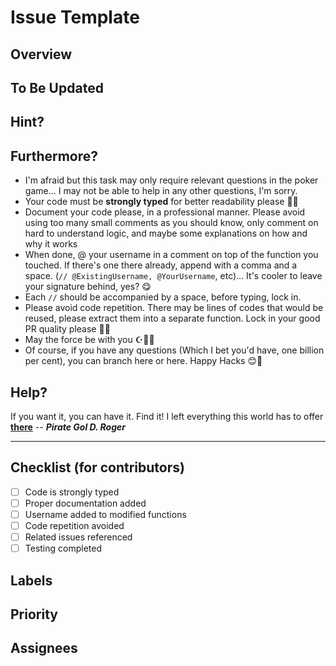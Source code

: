 # Issue Template

## **Overview**
<!-- Provide a clear and concise description of the issue or feature request -->
<!-- Include the context, what needs to be implemented, and why it's needed -->

## **To Be Updated**
<!-- Detail what specific changes or implementations are required -->
<!-- Include any behavior changes, new functionality, or fixes needed -->

## **Hint?**
<!-- Optional: Provide implementation hints, suggestions, or guidance -->
<!-- Mention any helper functions, design patterns, or approaches that might be useful -->
<!-- Reference related issues using #issue_number format -->

## **Furthermore?**
<!-- Additional requirements and guidelines for contributors -->

* I'm afraid but this task may only require relevant questions in the poker game... I may not be able to help in any other questions, I'm sorry.
* Your code must be **strongly typed** for better readability please 🙏🏻
* Document your code please, in a professional manner. Please avoid using too many small comments as you should know, only comment on hard to understand logic, and maybe some explanations on how and why it works
* When done, @ your username in a comment on top of the function you touched. If there's one there already, append with a comma and a space. (`// @ExistingUsername, @YourUsername`, etc)... It's cooler to leave your signature behind, yes? 😋
* Each `//` should be accompanied by a space, before typing, lock in.
* Please avoid code repetition. There may be lines of codes that would be reused, please extract them into a separate function. Lock in your good PR quality please 🙏🏻
* May the force be with you ☪️✋🏻
* Of course, if you have any questions (Which I bet you'd have, one billion per cent), you can branch here or here. Happy Hacks 😊💙

## **Help?**
<!-- Optional: Add any additional resources, references, or motivational quotes -->
If you want it, you can have it. Find it! I left everything this world has to offer [**there**](https://t.me/+tqBpITsr5mllZDQ0) -- ***Pirate Gol D. Roger***

---

## **Checklist** (for contributors)
- [ ] Code is strongly typed
- [ ] Proper documentation added
- [ ] Username added to modified functions
- [ ] Code repetition avoided
- [ ] Related issues referenced
- [ ] Testing completed

## **Labels**
<!-- Add relevant labels: bug, enhancement, feature, documentation, etc. -->

## **Priority**
<!-- Add priority level: low, medium, high, critical -->

## **Assignees**
<!-- Tag relevant team members if applicable -->